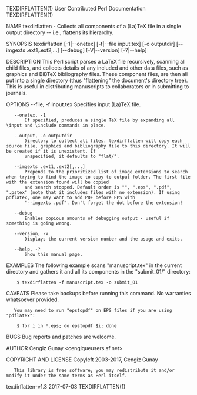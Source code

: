 TEXDIRFLATTEN(1)                                                           User Contributed Perl Documentation                                                           TEXDIRFLATTEN(1)

NAME
       texdirflatten - Collects all components of a (La)TeX file in a single output directory -- i.e., flattens its hierarchy.

SYNOPSIS
       texdirflatten [-1|--onetex] [-f|--file input.tex] [-o outputdir]
                  [--imgexts .ext1,.ext2,...] [--debug] [-V|--version] [-?|--help]

DESCRIPTION
       This Perl script parses a LaTeX file recursively, scanning all child files, and collects details of any included and other data files, such as graphics and BiBTeX bibliography
       files. These component files, are then all put into a single directory (thus "flattening" the document's directory tree). This is useful in distributing manuscripts to
       collaborators or in submitting to journals.

OPTIONS
       --file, -f input.tex
           Specifies input (La)TeX file.

       --onetex, -1
           If specified, produces a single TeX file by expanding all \input and \include commands in place.

       --output, -o outputdir
           Directory to collect all files. texdirflatten will copy each source file, graphics and bibliography file to this directory. It will be created if it is unexistent. If
           unspecified, it defaults to "flat/".

       --imgexts .ext1,.ext2[,...]
           Prepends to the prioritized list of image extensions to search when trying to find the image to copy to output folder. The first file with the extension found will be copied
           and search stopped. Default order is "", ".eps", ".pdf", ".pstex" (note that it includes files with no extension). If using pdflatex, one may want to add PDF before EPS with
           "--imgexts .pdf". Don't forget the dot before the extension!

       --debug
           Enables copious amounts of debugging output - useful if something is going wrong.

       --version, -V
           Displays the current version number and the usage and exits.

       --help, -?
           Show this manual page.

EXAMPLES
       The following example scans "manuscript.tex" in the current directory and gathers it and all its components in the "submit_01/" directory:

        $ texdirflatten -f manuscript.tex -o submit_01

CAVEATS
       Please take backups before running this command. No warranties whatsoever provided.

       You may need to run "epstopdf" on EPS files if you are using "pdflatex":

        $ for i in *.eps; do epstopdf $i; done

BUGS
       Bug reports and patches are welcome.

AUTHOR
       Cengiz Gunay <cengique<AT>users.sf.net>

COPYRIGHT AND LICENSE
       Copyleft 2003-2017, Cengiz Gunay

       This library is free software; you may redistribute it and/or modify it under the same terms as Perl itself.

texdirflatten-v1.3                                                                      2017-07-03                                                                       TEXDIRFLATTEN(1)
